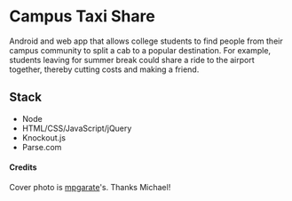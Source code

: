 # Campus Taxi Share

Android and web app that allows college students to find people from their campus community to split a cab to a popular destination. For example, students leaving for summer break could share a ride to the airport together, thereby cutting costs and making a friend.

## Stack
 * Node
 * HTML/CSS/JavaScript/jQuery
 * Knockout.js
 * Parse.com

#### Credits

Cover photo is [mpgarate](https://github.com/freeslugs)'s. Thanks Michael!